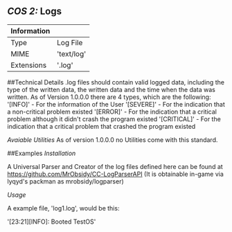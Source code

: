 ## *COS 2:* Logs

|Information |                |
|------------|----------------|
|Type        |Log File        |
|MIME        |'text/log'      |
|Extensions  |'.log'          |

##Technical Details
.log files should contain valid logged data, including the type of the written data,
the written data and the time when the data was written. As of Version 1.0.0.0 there are
4 types, which are the following:
'[INFO]' - For the information of the User 
'[SEVERE]' - For the indication that a non-critical problem existed
'[ERROR]' - For the indication that a critical problem although it didn't crash the program existed
'[CRITICAL]' - For the indication that a critical problem that crashed the program existed

*Avaiable Utilities*
As of version 1.0.0.0 no Utilities come with this standard.

##Examples
*Installation*

A Universal Parser and Creator of the log files defined here can be found at https://github.com/MrObsidy/CC-LogParserAPI
(It is obtainable in-game via lyqyd's packman as mrobsidy/logparser)

*Usage*

A example file, 'log1.log', would be this:

'[23:21][INFO]: Booted TestOS'
